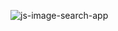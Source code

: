 ![js-image-search-app](https://github.com/ozkannbuyuk/js-image-search-app/assets/111967202/33826d1a-5c06-41f4-8df7-3d4326e7f1e5)
